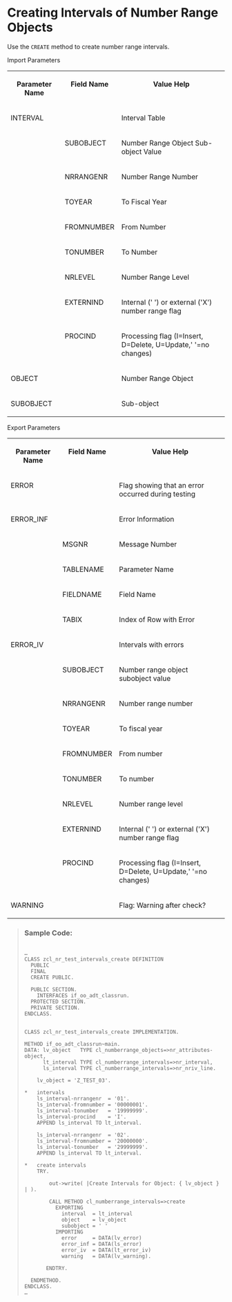 <!-- loiodd0076e454e74034bd862d867e153bd5 -->

# Creating Intervals of Number Range Objects

Use the `CREATE` method to create number range intervals.

<a name="loiodd0076e454e74034bd862d867e153bd5__table_sgd_22f_gjb"/>Import Parameters


<table>
<tr>
<th valign="top">

Parameter Name



</th>
<th valign="top">

Field Name



</th>
<th valign="top">

Value Help



</th>
</tr>
<tr>
<td valign="top">

INTERVAL



</td>
<td valign="top">

 



</td>
<td valign="top">

Interval Table



</td>
</tr>
<tr>
<td valign="top">

 



</td>
<td valign="top">

SUBOBJECT



</td>
<td valign="top">

Number Range Object Sub-object Value



</td>
</tr>
<tr>
<td valign="top">

 



</td>
<td valign="top">

NRRANGENR



</td>
<td valign="top">

Number Range Number



</td>
</tr>
<tr>
<td valign="top">

 



</td>
<td valign="top">

TOYEAR



</td>
<td valign="top">

To Fiscal Year



</td>
</tr>
<tr>
<td valign="top">

 



</td>
<td valign="top">

FROMNUMBER



</td>
<td valign="top">

From Number



</td>
</tr>
<tr>
<td valign="top">

 



</td>
<td valign="top">

TONUMBER



</td>
<td valign="top">

To Number



</td>
</tr>
<tr>
<td valign="top">

 



</td>
<td valign="top">

NRLEVEL



</td>
<td valign="top">

Number Range Level



</td>
</tr>
<tr>
<td valign="top">

 



</td>
<td valign="top">

EXTERNIND



</td>
<td valign="top">

Internal \(' '\) or external \('X'\) number range flag



</td>
</tr>
<tr>
<td valign="top">

 



</td>
<td valign="top">

PROCIND



</td>
<td valign="top">

Processing flag \(I=Insert, D=Delete, U=Update,' '=no changes\)



</td>
</tr>
<tr>
<td valign="top">

OBJECT



</td>
<td valign="top">

 



</td>
<td valign="top">

Number Range Object



</td>
</tr>
<tr>
<td valign="top">

SUBOBJECT



</td>
<td valign="top">

 



</td>
<td valign="top">

Sub-object



</td>
</tr>
</table>

<a name="loiodd0076e454e74034bd862d867e153bd5__table_utn_x2f_gjb"/>Export Parameters


<table>
<tr>
<th valign="top">

Parameter Name



</th>
<th valign="top">

Field Name



</th>
<th valign="top">

Value Help



</th>
</tr>
<tr>
<td valign="top">

ERROR



</td>
<td valign="top">

 



</td>
<td valign="top">

Flag showing that an error occurred during testing



</td>
</tr>
<tr>
<td valign="top">

ERROR\_INF



</td>
<td valign="top">

 



</td>
<td valign="top">

Error Information



</td>
</tr>
<tr>
<td valign="top">

 



</td>
<td valign="top">

MSGNR



</td>
<td valign="top">

Message Number



</td>
</tr>
<tr>
<td valign="top">

 



</td>
<td valign="top">

TABLENAME



</td>
<td valign="top">

Parameter Name



</td>
</tr>
<tr>
<td valign="top">

 



</td>
<td valign="top">

FIELDNAME



</td>
<td valign="top">

Field Name



</td>
</tr>
<tr>
<td valign="top">

 



</td>
<td valign="top">

TABIX



</td>
<td valign="top">

Index of Row with Error



</td>
</tr>
<tr>
<td valign="top">

ERROR\_IV



</td>
<td valign="top">

 



</td>
<td valign="top">

Intervals with errors



</td>
</tr>
<tr>
<td valign="top">

 



</td>
<td valign="top">

SUBOBJECT



</td>
<td valign="top">

Number range object subobject value



</td>
</tr>
<tr>
<td valign="top">

 



</td>
<td valign="top">

NRRANGENR



</td>
<td valign="top">

Number range number



</td>
</tr>
<tr>
<td valign="top">

 



</td>
<td valign="top">

TOYEAR



</td>
<td valign="top">

To fiscal year



</td>
</tr>
<tr>
<td valign="top">

 



</td>
<td valign="top">

FROMNUMBER



</td>
<td valign="top">

From number



</td>
</tr>
<tr>
<td valign="top">

 



</td>
<td valign="top">

TONUMBER



</td>
<td valign="top">

To number



</td>
</tr>
<tr>
<td valign="top">

 



</td>
<td valign="top">

NRLEVEL



</td>
<td valign="top">

Number range level



</td>
</tr>
<tr>
<td valign="top">

 



</td>
<td valign="top">

EXTERNIND



</td>
<td valign="top">

Internal \(' '\) or external \('X'\) number range flag



</td>
</tr>
<tr>
<td valign="top">

 



</td>
<td valign="top">

PROCIND



</td>
<td valign="top">

Processing flag \(I=Insert, D=Delete, U=Update,' '=no changes\)



</td>
</tr>
<tr>
<td valign="top">

WARNING



</td>
<td valign="top">

 



</td>
<td valign="top">

Flag: Warning after check?



</td>
</tr>
</table>

> ### Sample Code:  
> ```
> 
> …
> CLASS zcl_nr_test_intervals_create DEFINITION
>   PUBLIC
>   FINAL
>   CREATE PUBLIC.
> 
>   PUBLIC SECTION.
>     INTERFACES if_oo_adt_classrun.
>   PROTECTED SECTION.
>   PRIVATE SECTION.
> ENDCLASS.
> 
> 
> CLASS zcl_nr_test_intervals_create IMPLEMENTATION.
> 
> METHOD if_oo_adt_classrun~main.
> DATA: lv_object   TYPE cl_numberrange_objects=>nr_attributes-object,
>       lt_interval TYPE cl_numberrange_intervals=>nr_interval,
>       ls_interval TYPE cl_numberrange_intervals=>nr_nriv_line.
> 
>     lv_object = 'Z_TEST_03'.
> 
> *   intervals
>     ls_interval-nrrangenr  = '01'.
>     ls_interval-fromnumber = '00000001'.
>     ls_interval-tonumber   = '19999999'.
>     ls_interval-procind    = 'I'.
>     APPEND ls_interval TO lt_interval.
> 
>     ls_interval-nrrangenr  = '02'.
>     ls_interval-fromnumber = '20000000'.
>     ls_interval-tonumber   = '29999999'.
>     APPEND ls_interval TO lt_interval.
> 
> *   create intervals
>     TRY.
> 
>         out->write( |Create Intervals for Object: { lv_object } | ).
> 
>         CALL METHOD cl_numberrange_intervals=>create
>           EXPORTING
>             interval  = lt_interval
>             object    = lv_object
>             subobject = ' '
>           IMPORTING
>             error     = DATA(lv_error)
>             error_inf = DATA(ls_error)
>             error_iv  = DATA(lt_error_iv)
>             warning   = DATA(lv_warning).
> 
>        ENDTRY.
> 
>   ENDMETHOD.
> ENDCLASS.    
> …
> 
> ```

